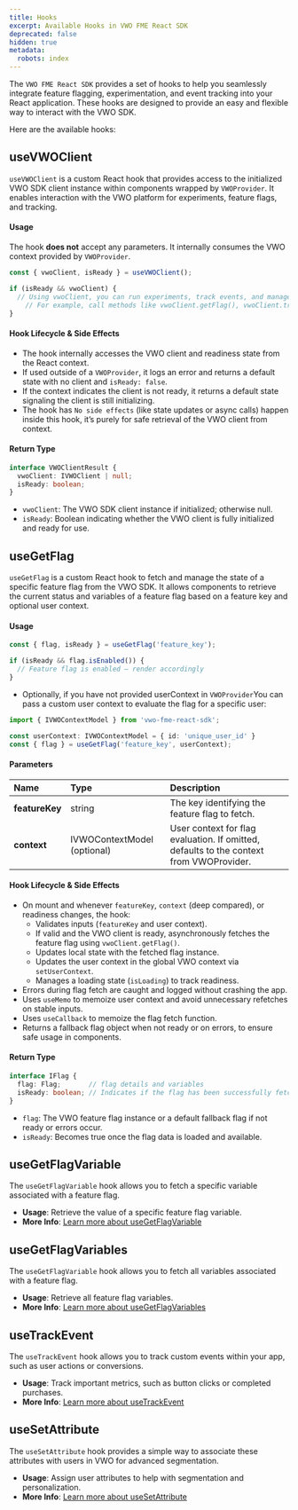 ```yaml
---
title: Hooks
excerpt: Available Hooks in VWO FME React SDK
deprecated: false
hidden: true
metadata:
  robots: index
---
```

The `VWO FME React SDK` provides a set of hooks to help you seamlessly integrate feature flagging, experimentation, and event tracking into your React application. These hooks are designed to provide an easy and flexible way to interact with the VWO SDK.

Here are the available hooks:

## useVWOClient

`useVWOClient` is a custom React hook that provides access to the initialized VWO SDK client instance within components wrapped by `VWOProvider`. It enables interaction with the VWO platform for experiments, feature flags, and tracking.

#### Usage

The hook **does not** accept any parameters. It internally consumes the VWO context provided by `VWOProvider`.

```javascript
const { vwoClient, isReady } = useVWOClient();

if (isReady && vwoClient) {
  // Using vwoClient, you can run experiments, track events, and manage feature flags.
	// For example, call methods like vwoClient.getFlag(), vwoClient.trackEvent(), etc.
}
```

#### Hook Lifecycle & Side Effects

* The hook internally accesses the VWO client and readiness state from the React context.
* If used outside of a `VWOProvider`, it logs an error and returns a default state with no client and `isReady: false`.
* If the context indicates the client is not ready, it returns a default state signaling the client is still initializing.
* The hook has `No side effects` (like state updates or async calls) happen inside this hook, it’s purely for safe retrieval of the VWO client from context.

#### Return Type

```typescript
interface VWOClientResult {
  vwoClient: IVWOClient | null;
  isReady: boolean;
}
```

* `vwoClient`: The VWO SDK client instance if initialized; otherwise null.
* `isReady`: Boolean indicating whether the VWO client is fully initialized and ready for use.

## useGetFlag

`useGetFlag` is a custom React hook to fetch and manage the state of a specific feature flag from the VWO SDK. It allows components to retrieve the current status and variables of a feature flag based on a feature key and optional user context.

#### Usage

```typescript
const { flag, isReady } = useGetFlag('feature_key');

if (isReady && flag.isEnabled()) {
  // Feature flag is enabled — render accordingly
}
```

* Optionally, if you have not provided userContext in `VWOProvider`You can pass a custom user context to evaluate the flag for a specific user:

```typescript
import { IVWOContextModel } from 'vwo-fme-react-sdk';

const userContext: IVWOContextModel = { id: 'unique_user_id' }
const { flag } = useGetFlag('feature_key', userContext);
```

#### Parameters

| Name           | Type                        | Description                                                                             |
| :------------- | :-------------------------- | :-------------------------------------------------------------------------------------- |
| **featureKey** | string                      | The key identifying the feature flag to fetch.                                          |
| **context**    | IVWOContextModel (optional) | User context for flag evaluation. If omitted, defaults to the context from VWOProvider. |

#### Hook Lifecycle & Side Effects

* On mount and whenever `featureKey`, `context` (deep compared), or readiness changes, the hook:
  * Validates inputs (`featureKey` and user context).
  * If valid and the VWO client is ready, asynchronously fetches the feature flag using `vwoClient.getFlag()`.
  * Updates local state with the fetched flag instance.
  * Updates the user context in the global VWO context via `setUserContext`.
  * Manages a loading state (`isLoading`) to track readiness.
* Errors during flag fetch are caught and logged without crashing the app.
* Uses `useMemo` to memoize user context and avoid unnecessary refetches on stable inputs.
* Uses `useCallback` to memoize the flag fetch function.
* Returns a fallback flag object when not ready or on errors, to ensure safe usage in components.

#### Return Type

```typescript
interface IFlag {
  flag: Flag;       // flag details and variables
  isReady: boolean; // Indicates if the flag has been successfully fetched and is ready for use
}
```

* `flag`: The VWO feature flag instance or a default fallback flag if not ready or errors occur.
* `isReady`: Becomes true once the flag data is loaded and available.

## useGetFlagVariable

The `useGetFlagVariable` hook allows you to fetch a specific variable associated with a feature flag.

* **Usage**: Retrieve the value of a specific feature flag variable.
* **More Info**: [Learn more about useGetFlagVariable](https://developers.vwo.com/v2/docs/fme-react-feature-flags-variables#usegetflagvariable-hook)

## useGetFlagVariables

The `useGetFlagVariable` hook allows you to fetch all variables associated with a feature flag.

* **Usage**: Retrieve all feature flag variables.
* **More Info**: [Learn more about useGetFlagVariables](https://developers.vwo.com/v2/docs/fme-react-feature-flags-variables#usegetflagvariables-hook)

## useTrackEvent

The `useTrackEvent` hook allows you to track custom events within your app, such as user actions or conversions.

* **Usage**: Track important metrics, such as button clicks or completed purchases.
* **More Info**: [Learn more about useTrackEvent](https://developers.vwo.com/v2/docs/fme-react-metrics-tracking#usetrackevent-hook)

## useSetAttribute

The `useSetAttribute` hook provides a simple way to associate these attributes with users in VWO for advanced segmentation.

* **Usage**: Assign user attributes to help with segmentation and personalization.
* **More Info**: [Learn more about useSetAttribute](https://developers.vwo.com/v2/docs/fme-react-attributes#usesetattribute-hook)